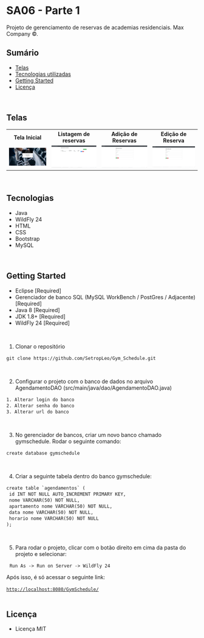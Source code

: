 <h1> SA06 - Parte 1 </h1>

<p>
  Projeto de gerenciamento de reservas de academias residenciais. Max Company ©.
</p>

## Sumário
<ul>
  <li><a href="#telas">Telas</a></li>
  <li><a href="#tecnologias">Tecnologias utilizadas</a></li>
  <li><a href="#getting-started">Getting Started</a></li>
  <li><a href="#licença">Licença</a></li>
</ul>
</br>

## Telas
<table>
<tr>
  <th>Tela Inicial</th>
  <th>Listagem de reservas</th>
  <th>Adição de Reservas</th>
  <th>Edição de Reserva</th>
  </tr>
  <tr>
    <td><img src="./src/base/index.jpg"/></td>
    <td><img src="./src/base/listagem.jpg"/></td>
    <td><img src="./src/base/adicao.jpg"/></td>
    <td><img src="./src/base/edicao.jpg"/></td>
  </tr>
</table>
</br>



## Tecnologias

- Java
- WildFly 24
- HTML
- CSS
- Bootstrap
- MySQL
</br>



## Getting Started

- Eclipse [Required]
- Gerenciador de banco SQL (MySQL WorkBench / PostGres / Adjacente) [Required]
- Java 8 [Required]
- JDK 1.8+ [Required]
- WildFly 24 [Required]
</br>

1. Clonar o repositório
<pre>
<code>git clone https://github.com/SetropLeo/Gym_Schedule.git</code>
</pre>
</br>

2. Configurar o projeto com o banco de dados no arquivo AgendamentoDAO (src/main/java/dao/AgendamentoDAO.java)
<pre>
<code>1. Alterar login do banco</code>
<code>2. Alterar senha do banco</code>
<code>3. Alterar url do banco</code>
</pre>
</br>

3. No gerenciador de bancos, criar um novo banco chamado gymschedule. Rodar o seguinte comando: 
<pre>
<code>create database gymschedule</code>
</pre>
</br>

4. Criar a seguinte tabela dentro do banco gymschedule: 
<pre>
<code>create table `agendamentos` (
 id INT NOT NULL AUTO_INCREMENT PRIMARY KEY,
 nome VARCHAR(50) NOT NULL,
 apartamento nome VARCHAR(50) NOT NULL,
 data nome VARCHAR(50) NOT NULL,
 horario nome VARCHAR(50) NOT NULL
);</code>
</pre>
</br>

5. Para rodar o projeto, clicar com o botão direito em cima da pasta do projeto e selecionar: 
<pre>
 <code>Run As -> Run on Server -> WildFly 24</code>
</pre>
<p> Após isso, é só acessar o seguinte link:</p>
<code><a href="http://localhost:8080/GymSchedule/">http://localhost:8080/GymSchedule/</a></code>
<br><br>


## Licença

- Licença MIT
<br><br>
